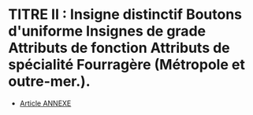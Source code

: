 # TITRE II : Insigne distinctif Boutons d'uniforme Insignes de grade Attributs de fonction Attributs de spécialité Fourragère (Métropole et outre-mer.).

- [Article ANNEXE](article-annexe.md)
